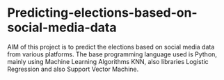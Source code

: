 # Predicting-elections-based-on-social-media-data
AIM of this project is to predict the elections based on social media data from various platforms. The base programming language used is Python, mainly using Machine Learning Algorithms KNN, also libraries Logistic Regression and also Support Vector Machine.
